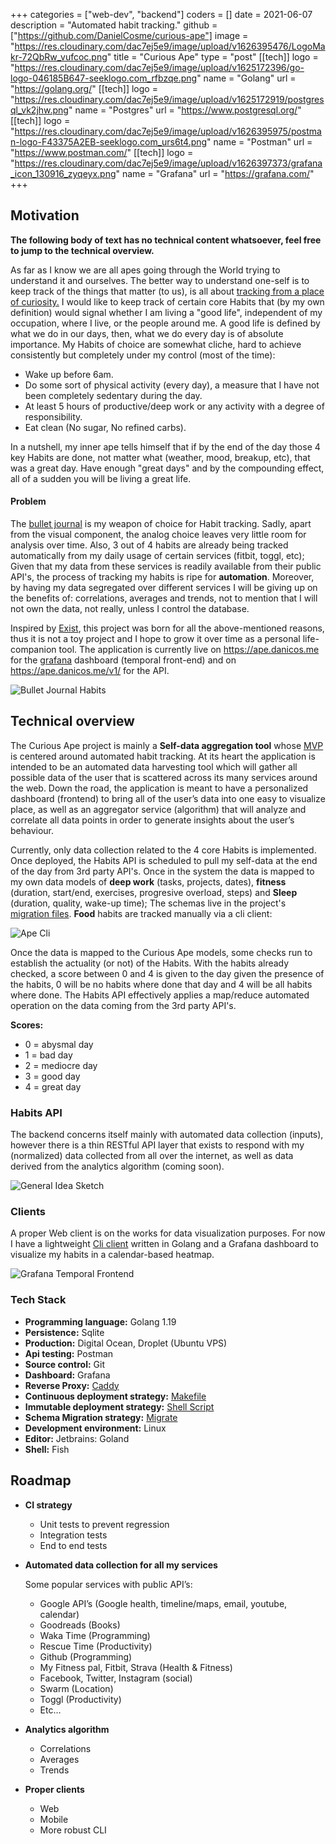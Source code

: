+++
categories = ["web-dev", "backend"]
coders = []
date = 2021-06-07
description = "Automated habit tracking."
github = ["https://github.com/DanielCosme/curious-ape"]
image = "https://res.cloudinary.com/dac7ej5e9/image/upload/v1626395476/LogoMakr-72QbRw_vufcoc.png"
title = "Curious Ape"
type = "post"
[[tech]]
logo = "https://res.cloudinary.com/dac7ej5e9/image/upload/v1625172396/go-logo-046185B647-seeklogo.com_rfbzqe.png"
name = "Golang"
url = "https://golang.org/"
[[tech]]
logo = "https://res.cloudinary.com/dac7ej5e9/image/upload/v1625172919/postgresql_vk2jhw.png"
name = "Postgres"
url = "https://www.postgresql.org/"
[[tech]]
logo = "https://res.cloudinary.com/dac7ej5e9/image/upload/v1626395975/postman-logo-F43375A2EB-seeklogo.com_urs6t4.png"
name = "Postman"
url = "https://www.postman.com/"
[[tech]]
logo = "https://res.cloudinary.com/dac7ej5e9/image/upload/v1626397373/grafana_icon_130916_zyqeyx.png"
name = "Grafana"
url = "https://grafana.com/"
+++
## Motivation
**The following body of text has no technical content whatsoever, feel free to jump to the technical overview.** 


As far as I know we are all apes going through the World trying to understand it
and ourselves. The better way to understand one-self is to keep track of the things that 
matter (to us), is all about [tracking from a place of curiosity.](https://jamesclear.com/measuring)
I would like to keep track of certain core Habits that (by my own definition)
would signal whether I am living a "good life", independent of my occupation, where I live, 
or the people around me. A good life is defined by what we do in our days, then, what we do 
every day is of absolute importance. My Habits of choice are somewhat cliche, hard to 
achieve consistently but completely under my control (most of the time):  

- Wake up before 6am.
- Do some sort of physical activity (every day), a measure that I have not been completely sedentary during the day.
- At least 5 hours of productive/deep work or any activity with a degree of responsibility.
- Eat clean (No sugar, No refined carbs).

In a nutshell, my inner ape tells himself that if by the end of the day those 4 key Habits 
are done, not matter what (weather, mood, breakup, etc), that was a great day. Have enough
"great days" and by the compounding effect, all of a sudden you will be living a great life.

#### Problem

The [bullet journal](https://bulletjournal.com/) is my weapon of choice for Habit tracking.
Sadly, apart from the visual component, the analog choice leaves 
very little room for analysis over time. Also, 3 out of 4 habits are already being tracked 
automatically from my daily usage of certain services (fitbit, toggl, etc); Given that my 
data from these services is readily available from their public API's, the process of 
tracking my habits is ripe for **automation**. Moreover, by having my data segregated over
different services I will be giving up on the benefits of: correlations, averages
and trends, not to mention that I will not own the data, not really, unless I control the
database. 

Inspired by [Exist](https://exist.io), this project was born for all the above-mentioned reasons, thus it is not a toy project
and I hope to grow it over time as a personal life-companion tool.
The application is currently live on https://ape.danicos.me for the [grafana](https://grafana.com/) 
dashboard (temporal front-end) and on https://ape.danicos.me/v1/ for the API.

![Bullet Journal Habits](https://res.cloudinary.com/dac7ej5e9/image/upload/v1626892767/20210429_095217_blf4zx.jpg)
## Technical overview

The Curious Ape project is mainly a **Self-data aggregation tool** whose
[MVP](https://en.wikipedia.org/wiki/Minimum_viable_product) is centered around automated
habit tracking. At its heart the application is intended to be an automated data harvesting 
tool which will gather all possible data of the user that is scattered across its many 
services around the web. Down the road, the application is meant to have a personalized dashboard 
(frontend) to bring all of the user’s data into one easy to visualize place, as well as an
aggregator service (algorithm) that will analyze and correlate all data points in order to 
generate insights about the user’s behaviour.


Currently, only data collection related to the 4 core Habits is implemented. 
Once deployed, the Habits API is scheduled to pull my self-data at the end of the day from 
3rd party API's. Once in the system the data is mapped to my own data models of **deep work**
(tasks, projects, dates), **fitness** (duration, start/end, exercises, progresive overload, steps) and
**Sleep** (duration, quality, wake-up time); The schemas live in the project's 
[migration files](https://github.com/DanielCosme/curious-ape/tree/main/migrations). 
**Food** habits are tracked manually via a cli client:

![Ape Cli](https://res.cloudinary.com/dac7ej5e9/image/upload/v1627427191/Screenshot_from_2021-07-27_19.04.29_hrpkxq.png)

Once the data is mapped to the Curious Ape models, some checks run to establish the actuality (or not)
of the Habits. With the habits already checked, a score between 0 and 4 is given to the day
given the presence of the habits, 0 will be no habits where done that day and 4 will be all
habits where done. The Habits API effectively applies a map/reduce automated operation on the data coming from 
the 3rd party API's.

**Scores:**
- 0 = abysmal day
- 1 = bad day
- 2 = mediocre day
- 3 = good day
- 4 = great day


### Habits API

The backend concerns itself mainly with automated data collection (inputs), however there is a thin 
RESTful API layer that exists to respond with my (normalized) data collected from all over the internet, 
as well as data derived from the analytics algorithm (coming soon).


![General Idea Sketch](https://res.cloudinary.com/dac7ej5e9/image/upload/v1626906732/ape-diagrams_l0g6d0.png)

### Clients

A proper Web client is on the works for data visualization purposes. For now I have a 
lightweight [Cli client](https://github.com/DanielCosme/curious-ape/tree/main/cmd/cli) 
written in Golang and a Grafana dashboard to visualize my habits in a calendar-based heatmap.


![Grafana Temporal Frontend](https://res.cloudinary.com/dac7ej5e9/image/upload/v1626390146/Screenshot_from_2021-07-15_19.01.24_ijch0e.png)

### Tech Stack
- **Programming language:** Golang 1.19
- **Persistence:** Sqlite
- **Production:** Digital Ocean, Droplet (Ubuntu VPS)
- **Api testing:** Postman
- **Source control:** Git
- **Dashboard:** Grafana
- **Reverse Proxy:** [Caddy](https://caddyserver.com/)
- **Continuous deployment strategy:** [Makefile](https://github.com/DanielCosme/curious-ape/blob/main/Makefile)
- **Immutable deployment strategy:** [Shell Script](https://github.com/DanielCosme/curious-ape/tree/main/production/setup)
- **Schema Migration strategy:** [Migrate](https://github.com/golang-migrate/migrate)
- **Development environment:** Linux
- **Editor:** Jetbrains: Goland
- **Shell:** Fish

## Roadmap
- **CI strategy**
    - Unit tests to prevent regression
    - Integration tests
    - End to end tests

- **Automated data collection for all my services**

    Some popular services with public API’s:

    - Google API’s (Google health, timeline/maps, email, youtube, calendar)
    - Goodreads (Books)
    - Waka Time (Programming)
    - Rescue Time (Productivity)
    - Github (Programming)
    - My Fitness pal, Fitbit, Strava (Health & Fitness)
    - Facebook, Twitter, Instagram (social)
    - Swarm (Location)
    - Toggl (Productivity)
    - Etc…  
- **Analytics algorithm**
    - Correlations
    - Averages
    - Trends
- **Proper clients**
    - Web
    - Mobile
    - More robust CLI
